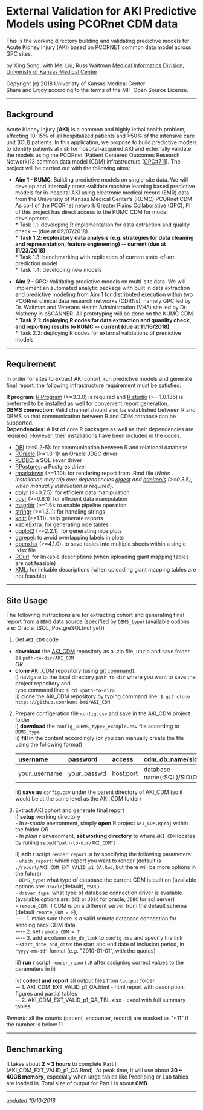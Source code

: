External Validation for AKI Predictive Models using PCORnet CDM data
=====================================================================

This is the working directory building and validating predictive models for Acute Kidney Injury (AKI) based on PCORNET common data model across GPC sites.

by Xing Song, with Mei Liu, Russ Waitman
[Medical Informatics Division, Univeristy of Kansas Medical Center][MI]

[MI]: http://informatics.kumc.edu/

Copyright (c) 2018 Univeristy of Kansas Medical Center  
Share and Enjoy according to the terms of the MIT Open Source License.

***

## Background

Acute Kidney Injury (**AKI**) is a common and highly lethal health problem, affecting 10-15% of all hospitalized patients and >50% of the intensive care unit (ICU) patients. In this application, we propose to build predictive models to identify patients at risk for hospital-acquired AKI and externally validate the models using the PCORnet (Patient Centered Outcomes Research Network)13 common data model (CDM) infrastructure ([GPC#711]). The project will be carried out with the following aims:

* **Aim 1 - KUMC**: Building predictive models on single-site data. We will develop and internally cross-validate machine learning based predictive models for in-hospital AKI using electronic medical record (EMR) data from the University of Kansas Medical Center’s (KUMC) PCORnet CDM. As co-I of the PCORnet network Greater Plains Collaborative (GPC), PI of this project has direct access to the KUMC CDM for model development.    
      * Task 1.1: developing R implementation for data extraction and quality check  -- (due at 09/07/2018)   
      * **Task 1.2: exploratory data analysis (e.g. strategies for data cleaning and representation, feature engineering) -- current (due at 11/23/2018)**    
      * Task 1.3: benchmarking with replication of current state-of-art prediction model    
      * Task 1.4: developing new models   
 
* **Aim 2 -  GPC**: Validating predictive models on multi-site data. We will implement an automated analytic package with built in data extraction and predictive modeling from Aim 1 for distributed execution within two PCORnet clinical data research networks (CDRNs), namely GPC led by Dr. Waitman and Veterans Health Administration (VHA) site led by Dr. Matheny in pSCANNER. All prototyping will be done on the KUMC CDM.    
      * **Task 2.1: deploying R codes for data extraction and quanlity check, and reporting results to KUMC -- current (due at 11/16/2018)**        
      * Task 2.2: deploying R codes for external validations of predictive models      
      
[GPC#711]: https://informatics.gpcnetwork.org/trac/Project/ticket/711

***

## Requirement
In order for sites to extract AKI cohort, run predictive models and generate final report, the following infrastructure requirement must be satisfied:

**R program**: [R Program] (>=3.3.0) is required and [R studio] (>= 1.0.136) is preferred to be installed as well for convenient report generation.    
**DBMS connection**: Valid channel should also be established between R and DBMS so that communication between R and CDM database can be supported.    
**Dependencies**: A list of core R packages as well as their dependencies are required. However, their installations have been included in the codes. 
* [DBI] (>=0.2-5): for communication between R and relational database    
* [ROracle] (>=1.3-1): an Oracle JDBC driver    
* [RJDBC]: a SQL sever driver    
* [RPostgres]: a Postgres driver    
* [rmarkdown] (>=1.10): for rendering report from .Rmd file (*Note: installation may trip over dependencies [digest] and [htmltools] (>=0.3.5), when manually installation is required*).     
* [dplyr] (>=0.7.5): for efficient data manipulation    
* [tidyr] (>=0.8.1): for efficient data manipulation    
* [magrittr] (>=1.5): to enable pipeline operation    
* [stringr] (>=1.3.1): for handling strings     
* [knitr] (>=1.11): help generate reports
* [kableExtra]: for generating nice tables
* [ggplot2] (>=2.2.1): for generating nice plots    
* [ggrepel]: to avoid overlapping labels in plots   
* [openxlsx] (>=4.1.0): to save tables into multiple sheets within a single .xlsx file      
* [RCurl]: for linkable descriptions (when uploading giant mapping tables are not feasible)
* [XML]: for linkable descriptions (when uploading giant mapping tables are not feasible)



[R Program]: https://www.r-project.org/
[R studio]: https://www.rstudio.com/
[DBI]: https://cran.r-project.org/web/packages/DBI/DBI.pdf
[ROracle]: https://cran.r-project.org/web/packages/ROracle/ROracle.pdf
[RJDBC]: https://cran.r-project.org/web/packages/RJDBC/RJDBC.pdf
[RPostgres]: https://cran.r-project.org/web/packages/RPostgres/RPostgres.pdf
[rmarkdown]: https://cran.r-project.org/web/packages/rmarkdown/rmarkdown.pdf
[dplyr]: https://cran.r-project.org/web/packages/dplyr/dplyr.pdf
[tidyr]: https://cran.r-project.org/web/packages/tidyr/tidyr.pdf
[magrittr]: https://cran.r-project.org/web/packages/magrittr/magrittr.pdf
[stringr]: https://cran.r-project.org/web/packages/stringr/stringr.pdf
[knitr]: https://cran.r-project.org/web/packages/knitr/knitr.pdf
[kableExtra]: http://haozhu233.github.io/kableExtra/awesome_table_in_html.html
[ggplot2]: https://cran.r-project.org/web/packages/ggplot2/ggplot2.pdf
[ggrepel]: https://github.com/slowkow/ggrepel
[openxlsx]: https://cran.r-project.org/web/packages/openxlsx/openxlsx.pdf
[digest]: https://cran.r-project.org/web/packages/digest/digest.pdf
[htmltools]:  https://cran.r-project.org/web/packages/htmltools/htmltools.pdf
[RCurl]: https://cran.r-project.org/web/packages/RCurl/RCurl.pdf
[XML]: https://cran.r-project.org/web/packages/XML/XML.pdf


***


## Site Usage
The following instructions are for extracting cohort and generating final report from a `DBMS` data source (specified by `DBMS_type`) (available options are: Oracle, tSQL, PostgreSQL(not yet))  

1. Get `AKI_CDM` code
  - **download** the [AKI_CDM] repository as a .zip file, unzip and save folder as `path-to-dir/AKI_CDM`    
  *OR*  
  - **clone** [AKI_CDM] repository (using [git command]):   
      i) navigate to the local directory `path-to-dir` where you want to save the project repository and     
      type command line: `$ cd <path-to-dir>`   
      ii) clone the AKI_CDM repository by typing command line: `$ git clone https://github.com/kumc-bmi/AKI_CDM`  


2. Prepare configeration file `config.csv` and save in the AKI_CDM project folder    
      i) **download** the `config_<DBMS_type>_example.csv` file according to `DBMS_type`      
      ii) **fill in** the content accordingly (or you can manually create the file using the following format)      
    
    |username     |password    |access         |cdm_db_name/sid                 |cdm_db_schema      |temp_db_schema |   
    |:------------|:-----------|:--------------|:-------------------------------|:------------------|:--------------|    
    |your_username|your_passwd |host:port    |database name(tSQL)/SID(Oracle) |current CDM schema |default schema |   
    
      iii) **save as** `config.csv` under the parent directory of AKI_CDM (so it would be at the same level as the AKI_CDM folder)      
      

[AKI_CDM]: https://github.com/kumc-bmi/AKI_CDM
[git command]: https://git-scm.com/book/en/v2/Git-Basics-Getting-a-Git-Repository



3. Extract AKI cohort and generate final report   
      i) **setup** working directory    
        - In *r-studio* environment, simply **open** R project `AKI_CDM.Rproj` within the folder
        *OR*    
        - In *plain r* environment, **set working directory** to where `AKI_CDM` locates by runing `setwd("path-to-dir/AKI_CDM")`
            
      ii) **edit** r script `render_report.R` by specifying the following parameters:   
        - `which_report`: which report you want to render (default is `./report/AKI_CDM_EXT_VALID_p1_QA.Rmd`, but there will be more options in the future)   
        - `DBMS_type`: what type of database the current CDM is built on (available options are: `Oracle`(default), `tSQL`)        
        - `driver_type`: what type of database connection driver is available (available options are: `OCI` or `JDBC` for oracle; `JDBC` for sql server)      
        - `remote_CDM`: if CDM is on a different server from the default schema (default `remote_CDM = F`),          
                  ---- 1. make sure there is a valid remote database connection for sending back CDM data           
                  ---- 2. set `remote_CDM = T`                   
                  ---- 3. add a column `cdm_db_link` to `config.csv` and specify the link     
        - `start_date`, `end_date`: the start and end date of inclusion period, in `"yyyy-mm-dd"` format (e.g. "2010-01-01", with the quotes)             
      
      iii) **run** r script `render_report.R` after assigning correct values to the parameters in ii)        
      
      iv) **collect and report** all output files from `\output` folder   
        -- 1. AKI_CDM_EXT_VALID_p1_QA.html - html report with description, figures and partial tables    
        -- 2. AKI_CDM_EXT_VALID_p1_QA_TBL.xlsx - excel with full summary tables    

*Remark*: all the counts (patient, encounter, record) are masked as "<11" if the number is below 11


***

## Benchmarking
It takes about **2 ~ 3 hours** to complete Part I (AKI_CDM_EXT_VALID_p1_QA.Rmd). At peak time, it will use about **30 ~ 40GB memory**, especially when large tables like Precribing or Lab tables are loaded in. Total size of output for Part I is about **6MB**.


***
*updated 10/10/2018*
